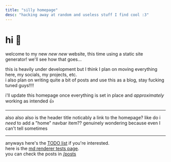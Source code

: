 ```yaml
---
title: "silly homepage"
desc: "hacking away at random and useless stuff I find cool :3"
---
```


# hi :wave:

welcome to my new *new* *new* website, this time using a static site generator! we'll see how that goes...

this is heavily under development but I think I plan on moving everything here, my socials, my projects, etc.  
i also plan on writing quite a bit of posts and use this as a blog, stay fucking tuned guys!!!!

i'll update this homepage once everything is set in place and *approximately* working as intended :+1:

---

also also also is the header title noticably a link to the homepage? like do i *need* to add a "home" navbar item?? genuinely wondering because even I can't tell sometimes

---

anyways here's the [TODO list](./TODO.md) if you're interested.  
here is the [md renderer tests page](./render-tests.md).  
you can check the posts in [/posts](./posts.vto)